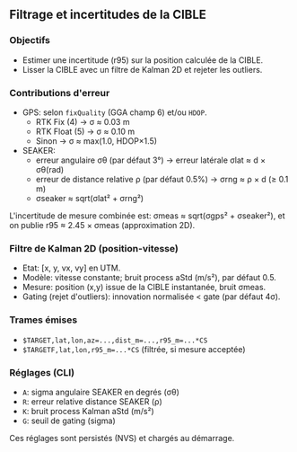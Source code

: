 ## Filtrage et incertitudes de la CIBLE

### Objectifs
- Estimer une incertitude (r95) sur la position calculée de la CIBLE.
- Lisser la CIBLE avec un filtre de Kalman 2D et rejeter les outliers.

### Contributions d'erreur
- GPS: selon `fixQuality` (GGA champ 6) et/ou `HDOP`.
  - RTK Fix (4) → σ ≈ 0.03 m
  - RTK Float (5) → σ ≈ 0.10 m
  - Sinon → σ ≈ max(1.0, HDOP×1.5)
- SEAKER:
  - erreur angulaire σθ (par défaut 3°) → erreur latérale σlat ≈ d × σθ(rad)
  - erreur de distance relative ρ (par défaut 0.5%) → σrng ≈ ρ × d (≥ 0.1 m)
  - σseaker ≈ sqrt(σlat² + σrng²)

L'incertitude de mesure combinée est: σmeas ≈ sqrt(σgps² + σseaker²), et
on publie r95 ≈ 2.45 × σmeas (approximation 2D).

### Filtre de Kalman 2D (position-vitesse)
- Etat: [x, y, vx, vy] en UTM.
- Modèle: vitesse constante; bruit process aStd (m/s²), par défaut 0.5.
- Mesure: position (x,y) issue de la CIBLE instantanée, bruit σmeas.
- Gating (rejet d'outliers): innovation normalisée < gate (par défaut 4σ).

### Trames émises
- `$TARGET,lat,lon,az=...,dist_m=...,r95_m=...*CS`
- `$TARGETF,lat,lon,r95_m=...*CS` (filtrée, si mesure acceptée)

### Réglages (CLI)
- `A`: sigma angulaire SEAKER en degrés (σθ)
- `R`: erreur relative distance SEAKER (ρ)
- `K`: bruit process Kalman aStd (m/s²)
- `G`: seuil de gating (sigma)

Ces réglages sont persistés (NVS) et chargés au démarrage.






